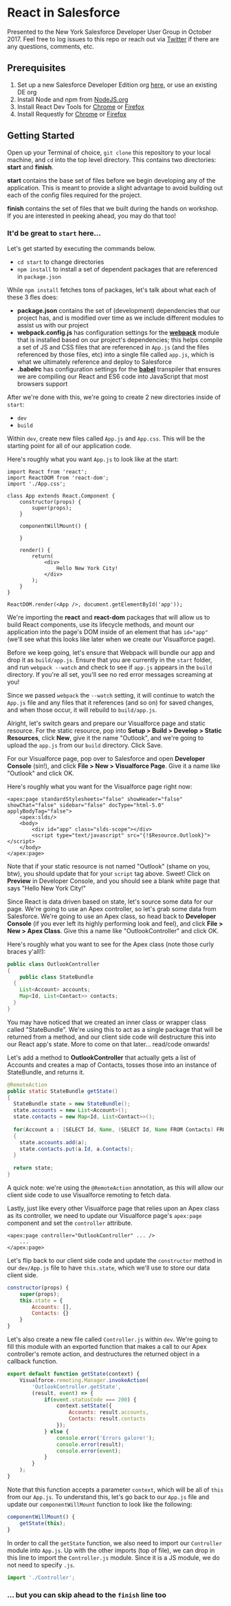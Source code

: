# React in Salesforce

Presented to the New York Salesforce Developer User Group in October 2017. Feel free to log issues to this repo or reach out via [Twitter](https://www.twitter.com/rogermitchell) if there are any questions, comments, etc.

## Prerequisites

1. Set up a new Salesforce Developer Edition org [here](https://developer.salesforce.com/signup), or use an existing DE org
1. Install Node and npm from [NodeJS.org](https://nodejs.org/en/download/)
1. Install React Dev Tools for [Chrome](https://chrome.google.com/webstore/detail/react-developer-tools/fmkadmapgofadopljbjfkapdkoienihi?hl=en) or [Firefox](https://addons.mozilla.org/en-US/firefox/addon/react-devtools/)
1. Install Requestly for [Chrome](https://chrome.google.com/webstore/detail/requestly-redirect-url-mo/mdnleldcmiljblolnjhpnblkcekpdkpa?hl=en) or [Firefox](https://www.requestly.in/home/)

## Getting Started

Open up your Terminal of choice, `git clone` this repository to your local machine, and `cd` into the top level directory. This contains two directories: **start** and **finish**.

**start** contains the base set of files before we begin developing any of the application. This is meant to provide a slight advantage to avoid building out each of the config files required for the project.

**finish** contains the set of files that we built during the hands on workshop. If you are interested in peeking ahead, you may do that too!

### It'd be great to `start` here...

Let's get started by executing the commands below.

- `cd start` to change directories
- `npm install` to install a set of dependent packages that are referenced in `package.json` 

While `npm install` fetches tons of packages, let's talk about what each of these 3 fles does:

- **package.json** contains the set of (development) dependencies that our project has, and is modified over time as we include different modules to assist us with our project
- **webpack.config.js** has configuration settings for the [**webpack**](https://webpack.github.io/) module that is installed based on our project's dependencies; this helps compile a set of JS and CSS files that are referenced in `App.js` (and the files referenced by those files, etc) into a single file called `app.js`, which is what we ultimately reference and deploy to Salesforce
- **.babelrc** has configuration settings for the [**babel**](https://babeljs.io/) transpiler that ensures we are compiling our React and ES6 code into JavaScript that most browsers support

After we're done with this, we're going to create 2 new directories inside of `start`:

- `dev`
- `build`

Within `dev`, create new files called `App.js` and `App.css`. This will be the starting point for all of our application code.

Here's roughly what you want `App.js` to look like at the start:

```
import React from 'react';
import ReactDOM from 'react-dom';
import './App.css';

class App extends React.Component {
	constructor(props) {
		super(props);
	}

	componentWillMount() {

	}

	render() {
		return(
			<div>
				Hello New York City!
			</div>
		);
	}
}

ReactDOM.render(<App />, document.getElementById('app'));
```

We're importing the **react** and **react-dom** packages that will allow us to build React components, use its lifecycle methods, and mount our application into the page's DOM inside of an element that has `id="app"` (we'll see what this looks like later when we create our Visualforce page).

Before we keep going, let's ensure that Webpack will bundle our app and drop it as `build/app.js`. Ensure that you are currently in the `start` folder, and run `webpack --watch` and check to see if `app.js` appears in the `build` directory. If you're all set, you'll see no red error messages screaming at you!

Since we passed `webpack` the `--watch` setting, it will continue to watch the `App.js` file and any files that it references (and so on) for saved changes, and when those occur, it will rebuild to `build/app.js`.

Alright, let's switch gears and prepare our Visualforce page and static resource. For the static resource, pop into **Setup > Build > Develop > Static Resources**, click **New**, give it the name "Outlook", and we're going to upload the `app.js` from our `build` directory. Click Save.

For our Visualforce page, pop over to Salesforce and open **Developer Console** (sin!), and click **File > New > Visualforce Page**. Give it a name like "Outlook" and click OK.

Here's roughly what you want for the Visualforce page right now:

```
<apex:page standardStylesheets="false" showHeader="false" showChat="false" sidebar="false" docType="html-5.0" applyBodyTag="false">
    <apex:slds/>
    <body>
		<div id="app" class="slds-scope"></div>
		<script type="text/javascript" src="{!$Resource.Outlook}"></script>
	</body>
</apex:page>
```

Note that if your static resource is not named "Outlook" (shame on you, btw), you should update that for your `script` tag above. Sweet! Click on **Preview** in Developer Console, and you should see a blank white page that says "Hello New York City!"

Since React is data driven based on state, let's source some data for our page. We're going to use an Apex controller, so let's grab some data from Salesforce. We're going to use an Apex class, so head back to **Developer Console** (if you ever left its highly performing look and feel), and click **File > New > Apex Class**. Give this a name like "OutlookController" and click OK.

Here's roughly what you want to see for the Apex class (note those curly braces y'all!):

```java
public class OutlookController
{
	public class StateBundle
  {
    List<Account> accounts;
    Map<Id, List<Contact>> contacts;
  }
}
```

You may have noticed that we created an inner class or wrapper class called "StateBundle". We're using this to act as a single package that will be returned from a method, and our client side code will destructure this into our React app's state. More to come on that later... read/code onwards!

Let's add a method to **OutlookController** that actually gets a list of Accounts and creates a map of Contacts, tosses those into an instance of StateBundle, and returns it.

```java
@RemoteAction
public static StateBundle getState()
{
  StateBundle state = new StateBundle();
  state.accounts = new List<Account>();
  state.contacts = new Map<Id, List<Contact>>();
  
  for(Account a : [SELECT Id, Name, (SELECT Id, Name FROM Contacts) FROM Account LIMIT 10])
  {
    state.accounts.add(a);
    state.contacts.put(a.Id, a.Contacts);
  }
  
  return state;
}
```

A quick note: we're using the `@RemoteAction` annotation, as this will allow our client side code to use Visualforce remoting to fetch data.

Lastly, just like every other Visualforce page that relies upon an Apex class as its controller, we need to update our Visualforce page's `apex:page` component and set the `controller` attribute.

```
<apex:page controller="OutlookController" ... />
	...
</apex:page>
```

Let's flip back to our client side code and update the `constructor` method in our `dev/App.js` file to have `this.state`, which we'll use to store our data client side.

```jsx
constructor(props) {
	super(props);
	this.state = {
		Accounts: [],
		Contacts: {}
	}
}
```

Let's also create a new file called `Controller.js` within `dev`. We're going to fill this module with an exported function that makes a call to our Apex controller's remote action, and destructures the returned object in a callback function.

```jsx
export default function getState(context) {
	Visualforce.remoting.Manager.invokeAction(
		'OutlookController.getState',
		(result, event) => {
			if(event.statusCode === 200) {
				context.setState({
					Accounts: result.accounts,
					Contacts: result.contacts
				});
			} else {
				console.error('Errors galore!');
				console.error(result);
				console.error(event);
			}
		}
	);
}
```

Note that this function accepts a parameter `context`, which will be all of `this` from our `App.js`. To understand this, let's go back to our `App.js` file and update our `componentWillMount` function to look like the following:

```jsx
componentWillMount() {
	getState(this);
}
```

In order to call the `getState` function, we also need to import our `Controller` module into `App.js`. Up with the other imports (top of file), we can drop in this line to import the `Controller.js` module. Since it is a JS module, we do not need to specify `.js`.

```js
import './Controller';
```

### ... but you can skip ahead to the `finish` line too
